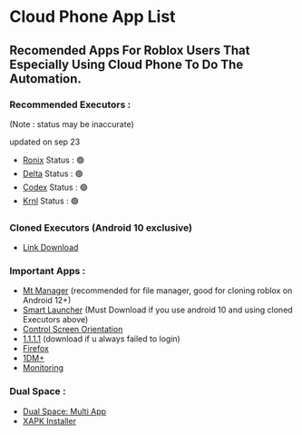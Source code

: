 # Cloud Phone App List

## Recomended Apps For Roblox Users That Especially Using Cloud Phone To Do The Automation.

### Recommended Executors :

(Note : status may be inaccurate)

updated on sep 23

- [Ronix](https://wearedevs.net/d/ronix) Status : 🟢
- [Delta](https://cdn.gloopup.net/file/Delta-2.692.843.apk) Status : 🟢
- [Codex](https://codex.lol/android) Status : 🟢
- [Krnl](https://filenetwork.vip/file/krnl_release_2.693.960_2025.10.6_51.apk) Status : 🟢

### Cloned Executors (Android 10 exclusive)

- [Link Download](https://gofile.io/d/SQ5n4H)

### Important Apps :

- [Mt Manager](https://d.apkpure.com/b/APK/bin.mt.plus?version=latest) (recommended for file manager, good for cloning roblox on Android 12+)
- [Smart Launcher](https://d.apkpure.com/b/APK/ginlemon.flowerfree?version=latest) (Must Download if you use android 10 and using cloned Executors above)
- [Control Screen Orientation](https://d.apkpure.com/b/APK/ahapps.controlthescreenorientation?version=latest)
- [1.1.1.1](https://en.softonic.com/download/1111-w-warp/android/post-download/v/6.32?dt=internalDownload) (download if u always failed to login)
- [Firefox](https://d.apkpure.com/b/APK/org.mozilla.firefox?version=latest)
- [1DM+](https://s1.spiderdown.com/1DM/1DM%2B%20v18.2%20%28Patched%29.apk)
- [Monitoring](https://en.softonic.com/download/cpu-gpu-meter-notification-monitor-stats/android/post-download/v/4.6.3?dt=internalDownload&_gl=1*arfahc*_gcl_au*ODgwNjA4MjMxLjE3NTk0NjkwMTM.)

### Dual Space :
- [Dual Space: Multi App](https://d.apkpure.net/b/XAPK/com.xunijun.app.gp?version=latest)
- [XAPK Installer](https://f-droid.org/repo/com.aefyr.sai.fdroid_60.apk)
